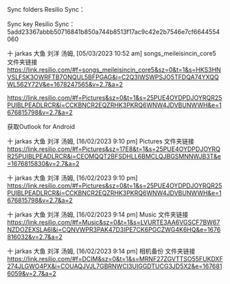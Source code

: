 Sync folders  Resilio Sync：

Sync key  Resilio Sync：
5add23367abbb50716841b850a744b8513f17ac9c42e2b7546e7cf6644554060



十 jarkas 大鱼 刘洋 汤姆, [05/03/2023 10:52 am]
songs_meileisincin_core5 文件夹链接
https://link.resilio.com/#f=songs_meileisincin_core5&sz=0&t=1&s=HKS3HNVSLFSK3OWRFTB7ONQUL5BFPGAG&i=C2Q3IWSWPSJO5TFDQA74YXQQWL562Y72V&e=1678247565&v=2.7&a=2



https://link.resilio.com/#f=Pictures&sz=0&t=1&s=25PUE4OYDPDJOYRQR25PUIBLPEADLRCR&i=CCKBNCR2EQZRHK3PKRQ6WNW4JDVBUNWWH&e=1676815798&v=2.7&a=2

获取Outlook for Android




十 jarkas 大鱼 刘洋 汤姆, [16/02/2023 9:10 pm]
Pictures 文件夹链接
https://link.resilio.com/#f=Pictures&sz=17E8&t=1&s=25PUE4OYDPDJOYRQR25PUIBLPEADLRCR&i=CEOMQQT2BFSDHLL6BMCLQJBGSMNNWJB3T&e=1676815830&v=2.7&a=2

十 jarkas 大鱼 刘洋 汤姆, [16/02/2023 9:10 pm]
https://link.resilio.com/#f=Pictures&sz=0&t=1&s=25PUE4OYDPDJOYRQR25PUIBLPEADLRCR&i=CCKBNCR2EQZRHK3PKRQ6WNW4JDVBUNWWH&e=1676815798&v=2.7&a=2

十 jarkas 大鱼 刘洋 汤姆, [16/02/2023 9:14 pm]
Music 文件夹链接
https://link.resilio.com/#f=Music&sz=0&t=1&s=LVURTE3AA6VGSCF7BW67NZDOZEXSLA6I&i=CQNVWPR3PAK47D3IPE7CK6PGCZWG4K6HQ&e=1676816032&v=2.7&a=2

十 jarkas 大鱼 刘洋 汤姆, [16/02/2023 9:14 pm]
相机备份 文件夹链接
https://link.resilio.com/#f=DCIM&sz=0&t=1&s=MRNF27ZGVTTSO55FUKDXF274JLGWO4PX&i=COUAQJVJL7GBRNWCI3UIGGDTUCG3JD5X2&e=1676816059&v=2.7&a=2


